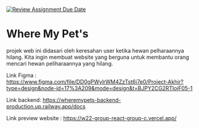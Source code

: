 [![Review Assignment Due Date](https://classroom.github.com/assets/deadline-readme-button-24ddc0f5d75046c5622901739e7c5dd533143b0c8e959d652212380cedb1ea36.svg)](https://classroom.github.com/a/TobMfSnq)

# Where My Pet's

projek web ini didasari oleh keresahan user ketika hewan pelharaannya hilang. Kita ingin membuat website yang berguna untuk membantu orang mencari hewan peliharaannya yang hilang.

Link Figma : https://www.figma.com/file/DD0gPWylrWM4ZzTst6i7e0/Project-Akhir?type=design&node-id=17%3A209&mode=design&t=BJPY2CG2RTIojF05-1

Link backend: https://wheremypets-backend-production.up.railway.app/docs

Link preview website : https://w22-group-react-group-c.vercel.app/
